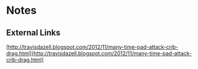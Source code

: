 # Notes

## External Links

[http://travisdazell.blogspot.com/2012/11/many-time-pad-attack-crib-drag.html](http://travisdazell.blogspot.com/2012/11/many-time-pad-attack-crib-drag.html)
